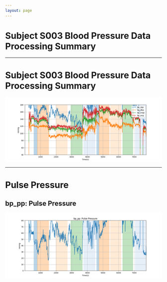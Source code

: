 ```yaml
---
layout: page
---
```


# Subject S003 Blood Pressure Data Processing Summary




---
# Subject S003 Blood Pressure Data Processing Summary

![Subject S003 Blood Pressure Data Processing Summary - Overlay](images/S003_bp_features_overlay.png)

---
# Pulse Pressure

## bp_pp: Pulse Pressure
![bp_pp: Pulse Pressure](images/S003_bp_features_bp_pp.png)
